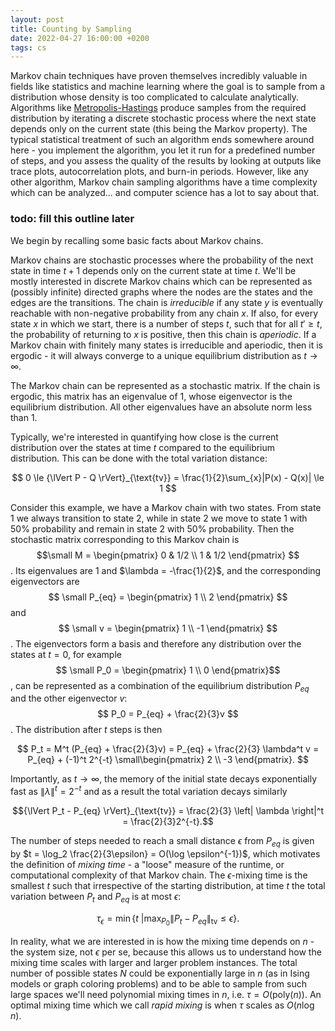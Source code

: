 ```yaml
---
layout: post
title: Counting by Sampling
date: 2022-04-27 16:00:00 +0200
tags: cs
---
```


Markov chain techniques have proven themselves incredibly valuable in fields like statistics and machine learning where the goal is to sample from a distribution whose density is too complicated to calculate analytically. Algorithms like [Metropolis-Hastings](https://en.wikipedia.org/wiki/Metropolis%E2%80%93Hastings_algorithm) produce samples from the required distribution by iterating a discrete stochastic process where the next state depends only on the current state (this being the Markov property). The typical statistical treatment of such an algorithm ends somewhere around here - you implement the algorithm, you let it run for a predefined number of steps, and you assess the quality of the results by looking at outputs like trace plots, autocorrelation plots, and burn-in periods. However, like any other algorithm, Markov chain sampling algorithms have a time complexity which can be analyzed... and computer science has a lot to say about that.

### todo: fill this outline later

We begin by recalling some basic facts about Markov chains.

Markov chains are stochastic processes where the probability of the next state in time $t+1$ depends only on the current state at time $t$. We'll be mostly interested in discrete Markov chains which can be represented as (possibly infinite) directed graphs where the nodes are the states and the edges are the transitions. The chain is *irreducible* if any state $y$ is eventually reachable with non-negative probability from any chain $x$. If also, for every state $x$ in which we start, there is a number of steps $t$, such that for all $t' \ge t$, the probability of returning to $x$ is positive, then this chain is *aperiodic*. If a Markov chain with finitely many states is irreducible and aperiodic, then it is ergodic - it will always converge to a unique equilibrium distribution as $t \rightarrow \infty$.

The Markov chain can be represented as a stochastic matrix. If the chain is ergodic, this matrix has an eigenvalue of 1, whose eigenvector is the equilibrium distribution. All other eigenvalues have an absolute norm less than 1.

Typically, we're interested in quantifying how close is the current distribution over the states at time $t$ compared to the equilibrium distribution. This can be done with the total variation distance:

$$
0 \le {\lVert P - Q \rVert}_{\text{tv}} = \frac{1}{2}\sum_{x}|P(x) - Q(x)| \le 1
$$

Consider this example, we have a Markov chain with two states. From state 1 we always transition to state 2, while in state 2 we move to state 1 with 50% probability and remain in state 2 with 50% probability. Then the stochastic matrix corresponding to this Markov chain is
$$\small M = 
\begin{pmatrix}
0 & 1/2 \\
1 & 1/2
\end{pmatrix}
$$. Its eigenvalues are $1$ and $\lambda = -\frac{1}{2}$, and the corresponding eigenvectors are
$$ \small P_{eq} = 
\begin{pmatrix}
1 \\
2
\end{pmatrix}
$$ 
and 
$$ \small v = 
\begin{pmatrix}
1 \\
-1
\end{pmatrix}
$$.
The eigenvectors form a basis and therefore any distribution over the states at $t=0$, for example
$$
\small P_0 = 
\begin{pmatrix}
1 \\
0
\end{pmatrix}$$, can be represented as a combination of the equilibrium distribution $P_{eq}$ and the other eigenvector $v$:
$$
P_0 = P_{eq} + \frac{2}{3}v
$$. The distribution after $t$ steps is then

$$
P_t = M^t (P_{eq} + \frac{2}{3}v) =  P_{eq} + \frac{2}{3} \lambda^t v = P_{eq} + (-1)^t 2^{-t} \small\begin{pmatrix}
2 \\ -3 \end{pmatrix}.
$$


Importantly, as $t \rightarrow \infty$, the memory of the initial state decays exponentially fast as $\|\lambda \|^t = 2^{-t}$ and as a result the total variation decays similarly 

$${\lVert P_t - P_{eq} \rVert}_{\text{tv}} = \frac{2}{3} \left| \lambda \right|^t = \frac{2}{3}2^{-t}.$$

The number of steps needed to reach a small distance $\epsilon$ from $P_{eq}$ is given by $t = \log_2 \frac{2}{3\epsilon} = O(\log \epsilon^{-1})$, which motivates the definition of *mixing time* - a "loose" measure of the runtime, or computational complexity of that Markov chain. The $\epsilon$-mixing time is the smallest $t$ such that irrespective of the starting distribution, at time $t$ the total variation between $P_t$ and $P_{eq}$ is at most $\epsilon$:

$$
\tau_\epsilon = \min \big\{ t \ | \max_{P_0} {\lVert P_t - P_{eq} \rVert}_{\text{tv}} \le \epsilon \big\}.
$$

In reality, what we are interested in is how the mixing time depends on $n$ - the system size, not $\epsilon$ per se, because this allows us to understand how the mixing time scales with larger and larger problem instances. The total number of possible states $N$ could be exponentially large in $n$ (as in Ising models or graph coloring problems) and to be able to sample from such large spaces we'll need polynomial mixing times in $n$, i.e. $\tau = O(\text{poly}(n))$. An optimal mixing time which we call *rapid mixing* is when $\tau$ scales as $O(n \log n)$.